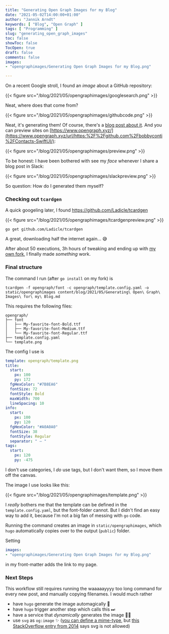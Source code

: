```yaml
---
title: "Generating Open Graph Images for my Blog"
date: "2021-05-02T14:00:00+01:00"
author: "Jannik Arndt"
keywords: [ "Blog", "Open Graph" ]
tags: [ "Programming" ]
slug: "generating_open_graph_images"
toc: false
showToc: false
TocOpen: true
draft: false
comments: false
images:
- "opengraphimages/Generating Open Graph Images for my Blog.png"

---
```


<!--more-->

On a recent Google stroll, I found an _image_ about a GitHub repository:

{{< figure src="/blog/2021/05/opengraphimages/googlesearch.png" >}}

Neat, where does that come from?

{{< figure src="/blog/2021/05/opengraphimages/githubcode.png" >}}

Neat, it's generating them! Of course, there's a [blog post about it](https://github.blog/2019-04-17-custom-open-graph-images-for-repositories/).
And you can preview sites on [https://www.opengraph.xyz/](https://www.opengraph.xyz/url/https:%2F%2Fgithub.com%2Fbobbyconti%2FContacts-SwiftUI/):

{{< figure src="/blog/2021/05/opengraphimages/preview.png" >}}

To be honest: I have been bothered with see my _face_ whenever I share a blog post in Slack:

{{< figure src="/blog/2021/05/opengraphimages/slackpreview.png" >}}

So question: How do I generated them myself?

### Checking out `tcardgen`

A quick googeling later, I found https://github.com/Ladicle/tcardgen

{{< figure src="/blog/2021/05/opengraphimages/tcardgenpreview.png" >}}

```shell
go get github.com/Ladicle/tcardgen
```

A great, downloading half the internet again… 😅 

After about 50 executions, 3h hours of tweaking and ending up with [my own fork](https://github.com/JannikArndt/tcardgen), I finally made _something_ work.

### Final structure

The command I run (after `go install` on my fork) is

```shell
tcardgen -f opengraph/font -c opengraph/template.config.yaml -o static/opengraphimages content/blog/2021/05/Generating\ Open\ Graph\ Images\ for\ my\ Blog.md
```

This requires the following files:

```
opengraph/
├── font
│   ├── My-favorite-font-Bold.ttf
│   ├── My-favorite-font-Medium.ttf
│   └── My-favorite-font-Regular.ttf
├── template.config.yaml
└── template.png
```

The config I use is

```yaml
template: opengraph/template.png
title:
  start:
    px: 100
    py: 172
  fgHexColor: "#7B8EA6"
  fontSize: 72
  fontStyle: Bold
  maxWidth: 700
  lineSpacing: 10
info:
  start:
    px: 100
    py: 120
  fgHexColor: "#A0A0A0"
  fontSize: 38
  fontStyle: Regular
  separator: " — "
tags:
  start:
    px: 120
    py: -475
```

I don't use categories, I _do_ use tags, but I don't want them, so I move them off the canvas.

The image I use looks like this:

{{< figure src="/blog/2021/05/opengraphimages/template.png" >}}

I _really_ bothers me that the template can be defined in the `template.config.yaml`, but the font-folder cannot. But I didn't find an easy way to add it, because I'm not a big fan of messing with `go` code.

Running the command creates an image in `static/opengraphimages`, which `hugo` automatically copies over to the output (`public`) folder.

Setting

```yaml
images:
- "opengraphimages/Generating Open Graph Images for my Blog.png"
```

in my front-matter adds the link to my page. 

### Next Steps

This workflow still requires running the waaaaayyyy too long command for every new post, and manually copying filenames. I would much rather

* have `hugo` generate the image automagically 🧙
* have `hugo` trigger another step which calls this ⏭
* have a service that _dynamically_ generates the image 🧑‍🎨
* use `svg` as `og:image` ✨ ([you can define a mime-type](https://ogp.me/#structured), but [this StackOverflow entry from 2014](https://stackoverflow.com/questions/21636503/use-svg-as-ogimage) says svg is not allowed)